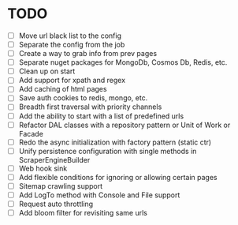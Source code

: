 ﻿# TODO

- [ ] Move url black list to the config
- [ ] Separate the config from the job
- [ ] Create a way to grab info from prev pages
- [ ] Separate nuget packages for MongoDb, Cosmos Db, Redis, etc.
- [ ] Clean up on start
- [ ] Add support for xpath and regex
- [ ] Add caching of html pages
- [ ] Save auth cookies to redis, mongo, etc.
- [ ] Breadth first traversal with priority channels
- [ ] Add the ability to start with a list of predefined urls
- [ ] Refactor DAL classes with a repository pattern or Unit of Work or Facade
- [ ] Redo the async initialization with factory pattern (static ctr)
- [ ] Unify persistence configuration with single methods in ScraperEngineBuilder
- [ ] Web hook sink
- [ ] Add flexible conditions for ignoring or allowing certain pages
- [ ] Sitemap crawling support
- [ ] Add LogTo method with Console and File support
- [ ] Request auto throttling
- [ ] Add bloom filter for revisiting same urls